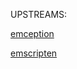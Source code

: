 UPSTREAMS:  

[emception](https://github.com/jprendes/emception)

[emscripten](https://github.com/emscripten-core/emscripten)
